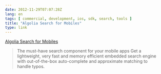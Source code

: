 ```yaml
---
date: 2012-11-29T07:07:28Z
lang: en
tags: [ commercial, development, ios, sdk, search, tools ]
title: "Algolia Search for Mobiles"
type: link
---
```


[Algolia Search for Mobiles](http://www.algolia.com/)

> The must-have search component for your mobile apps Get a lightweight,
> very fast and memory efficient embedded search engine with
> out-of-the-box auto-complete and approximate matching to handle typos.

